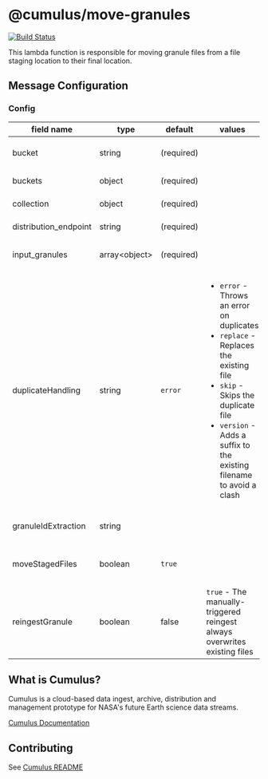 # @cumulus/move-granules

[![Build Status](https://travis-ci.org/nasa/cumulus.svg?branch=master)](https://travis-ci.org/nasa/cumulus)

This lambda function is responsible for moving granule files from a file staging location to their final location.

## Message Configuration
### Config

| field name | type | default | values | description
| --------   | ------- | ------- | ---------- | ----------
| bucket | string | (required) | | Bucket with public/private key for decrypting CMR password
| buckets | object | (required) | | Object specifying AWS S3 buckets used by this task
| collection | object | (required) | | The cumulus-api collection object
| distribution_endpoint | string | (required) | | The API distribution endpoint
| input_granules | array\<object\> | (required) | | Array of Granule objects to construct output for Cumulus indexer
| duplicateHandling | string | `error` | <ul><li>`error` - Throws an error on duplicates</li><li>`replace` - Replaces the existing file</li><li>`skip` - Skips the duplicate file</li><li>`version` - Adds a suffix to the existing filename to avoid a clash</li></ul> | Specifies how duplicate filenames should be handled
| granuleIdExtraction | string | | | The regex needed for extracting granuleId from filenames
| moveStagedFiles | boolean | `true` | | Can set to `false` to skip moving files from the staging location. Defaults to `true`.
| reingestGranule | boolean | false | `true` - The manually-triggered reingest always overwrites existing files | Indicates that the workflow is a manually triggered re-ingest. The parameter should be set to `{$.meta.reingestGranule}`.

## What is Cumulus?

Cumulus is a cloud-based data ingest, archive, distribution and management prototype for NASA's future Earth science data streams.

[Cumulus Documentation](https://nasa.github.io/cumulus)

## Contributing

See [Cumulus README](https://github.com/nasa/cumulus/blob/master/README.md#installing-and-deploying)
